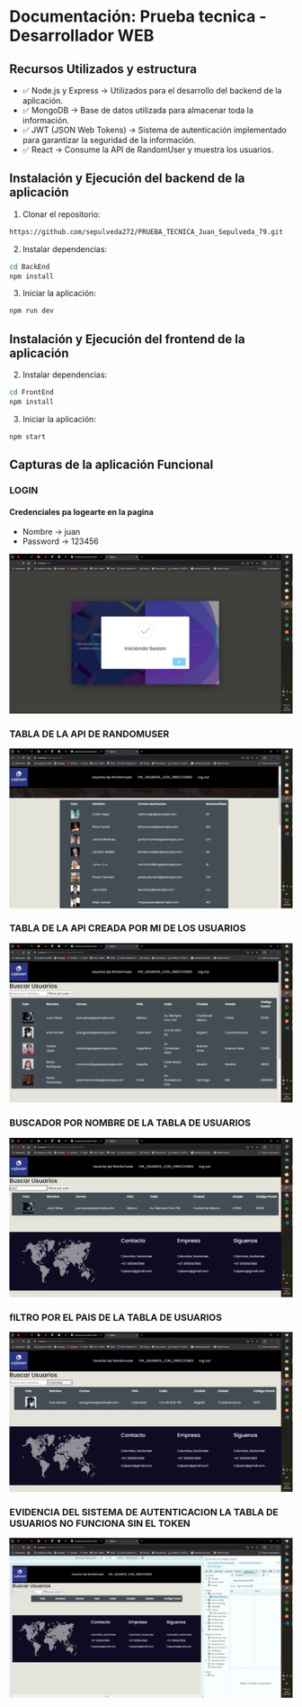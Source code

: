 # Documentación: Prueba tecnica - Desarrollador WEB

## Recursos Utilizados y estructura
* ✅ Node.js y Express → Utilizados para el desarrollo del backend de la aplicación.
* ✅ MongoDB → Base de datos utilizada para almacenar toda la información.
* ✅ JWT (JSON Web Tokens) → Sistema de autenticación implementado para garantizar la seguridad de la información.
* ✅ React → Consume la API de RandomUser y muestra los usuarios.

## Instalación y Ejecución del backend de la aplicación

1. Clonar el repositorio:

```bash
https://github.com/sepulveda272/PRUEBA_TECNICA_Juan_Sepulveda_79.git
```
2. Instalar dependencias:

```bash
cd BackEnd
npm install
```
3. Iniciar la aplicación:

```bash
npm run dev
```

## Instalación y Ejecución del frontend de la aplicación

2. Instalar dependencias:

```bash
cd FrontEnd
npm install
```
3. Iniciar la aplicación:

```bash
npm start
```

## Capturas de la aplicación Funcional

### LOGIN
#### Credenciales pa logearte en la pagina
* Nombre → juan
* Password → 123456

![alt text](/Evidencias/image.png)

### TABLA DE LA API DE RANDOMUSER

![alt text](/Evidencias/image-1.png)

### TABLA DE LA API CREADA POR MI DE LOS USUARIOS

![alt text](/Evidencias/image-2.png)

### BUSCADOR POR NOMBRE DE LA TABLA DE USUARIOS 

![alt text](/Evidencias/image-3.png)

### fILTRO POR EL PAIS DE LA TABLA DE USUARIOS 

![alt text](/Evidencias/image-4.png)

### EVIDENCIA DEL SISTEMA DE AUTENTICACION LA TABLA DE USUARIOS NO FUNCIONA SIN EL TOKEN 

![alt text](/Evidencias/image-5.png)